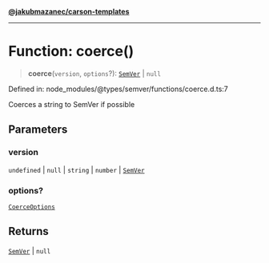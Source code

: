 [**@jakubmazanec/carson-templates**](../../../README.md)

---

# Function: coerce()

> **coerce**(`version`, `options`?): [`SemVer`](../classes/SemVer.md) \| `null`

Defined in: node_modules/@types/semver/functions/coerce.d.ts:7

Coerces a string to SemVer if possible

## Parameters

### version

`undefined` | `null` | `string` | `number` | [`SemVer`](../classes/SemVer.md)

### options?

[`CoerceOptions`](../interfaces/CoerceOptions.md)

## Returns

[`SemVer`](../classes/SemVer.md) \| `null`

